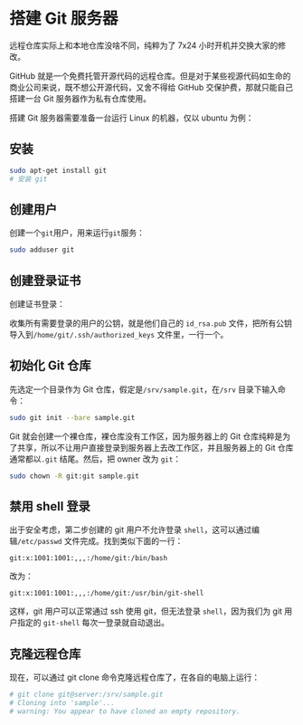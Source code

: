 # 搭建 Git 服务器

远程仓库实际上和本地仓库没啥不同，纯粹为了 7x24 小时开机并交换大家的修改。

GitHub 就是一个免费托管开源代码的远程仓库。但是对于某些视源代码如生命的商业公司来说，既不想公开源代码，又舍不得给 GitHub 交保护费，那就只能自己搭建一台 Git 服务器作为私有仓库使用。

搭建 Git 服务器需要准备一台运行 Linux 的机器，仅以 ubuntu 为例：

## 安装

```bash
sudo apt-get install git
# 安装 git

```

## 创建用户

创建一个`git`用户，用来运行`git`服务：

```bash
sudo adduser git
```

## 创建登录证书

创建证书登录：

收集所有需要登录的用户的公钥，就是他们自己的 `id_rsa.pub` 文件，把所有公钥导入到`/home/git/.ssh/authorized_keys` 文件里，一行一个。

## 初始化 Git 仓库

先选定一个目录作为 Git 仓库，假定是`/srv/sample.git`，在`/srv` 目录下输入命令：

```bash
sudo git init --bare sample.git
```

Git 就会创建一个裸仓库，裸仓库没有工作区，因为服务器上的 Git 仓库纯粹是为了共享，所以不让用户直接登录到服务器上去改工作区，并且服务器上的 Git 仓库通常都以`.git` 结尾。然后，把 owner 改为 `git`：

```bash
sudo chown -R git:git sample.git
```

## 禁用 shell 登录

出于安全考虑，第二步创建的 git 用户不允许登录 `shell`，这可以通过编辑`/etc/passwd` 文件完成。找到类似下面的一行：

`git:x:1001:1001:,,,:/home/git:/bin/bash`

改为：

`git:x:1001:1001:,,,:/home/git:/usr/bin/git-shell`

这样，git 用户可以正常通过 ssh 使用 git，但无法登录 `shell`，因为我们为 git 用户指定的 `git-shell` 每次一登录就自动退出。

## 克隆远程仓库

现在，可以通过 git clone 命令克隆远程仓库了，在各自的电脑上运行：

```bash
# git clone git@server:/srv/sample.git
# Cloning into 'sample'...
# warning: You appear to have cloned an empty repository.
```
